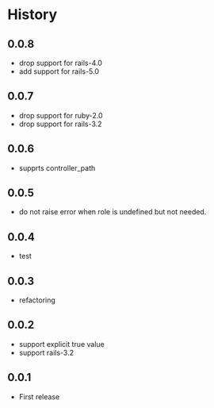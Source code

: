 # History

## 0.0.8
* drop support for rails-4.0
* add support for rails-5.0

## 0.0.7
* drop support for ruby-2.0
* drop support for rails-3.2

## 0.0.6
* supprts controller_path

## 0.0.5
* do not raise error when role is undefined but not needed.

## 0.0.4
* test

## 0.0.3
* refactoring

## 0.0.2
* support explicit true value
* support rails-3.2

## 0.0.1
* First release
